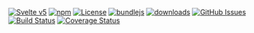 [![Svelte v5](https://img.shields.io/badge/svelte-v5-orange.svg)](https://svelte.dev)
[![npm](https://img.shields.io/npm/v/entitlement-provider-frontend.svg)](https://www.npmjs.com/package/entitlement-provider-frontend)
[![License](https://img.shields.io/badge/License-BSD%203--Clause-blue.svg)](https://spdx.org/licenses/0BSD.html)
[![bundlejs](https://deno.bundlejs.com/?q=entitlement-provider-frontend\&badge=detailed)](https://bundlejs.com/?q=entitlement-provider-frontend)
[![downloads](http://img.shields.io/npm/dm/entitlement-provider-frontend.svg?style=flat-square)](https://npmjs.org/package/entitlement-provider-frontend)
[![GitHub Issues](https://img.shields.io/github/issues/arlac77/entitlement-provider-frontend.svg?style=flat-square)](https://github.com/arlac77/entitlement-provider-frontend/issues)
[![Build Status](https://img.shields.io/endpoint.svg?url=https%3A%2F%2Factions-badge.atrox.dev%2Farlac77%2Fentitlement-provider-frontend%2Fbadge\&style=flat)](https://actions-badge.atrox.dev/arlac77/entitlement-provider-frontend/goto)
[![Coverage Status](https://coveralls.io/repos/arlac77/entitlement-provider-frontend/badge.svg)](https://coveralls.io/github/arlac77/entitlement-provider-frontend)
